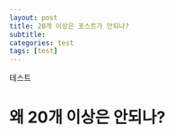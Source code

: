 ```yaml
---
layout: post
title: 20개 이상은 포스트가 안되나?
subtitle: 
categories: test
tags: [test]
---
```


테스트
# 왜 20개 이상은 안되나?

